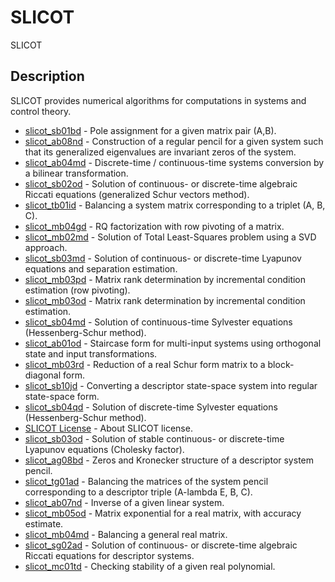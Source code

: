

# SLICOT

SLICOT

## Description
SLICOT provides numerical algorithms for computations in systems and control theory.


* [slicot_sb01bd](slicot_sb01bd.md) - Pole assignment for a given matrix pair (A,B).
* [slicot_ab08nd](slicot_ab08nd.md) - Construction of a regular pencil for a given system such that its generalized eigenvalues are invariant zeros of the system.
* [slicot_ab04md](slicot_ab04md.md) - Discrete-time / continuous-time systems conversion by a bilinear transformation.
* [slicot_sb02od](slicot_sb02od.md) - Solution of continuous- or discrete-time algebraic Riccati equations (generalized Schur vectors method).
* [slicot_tb01id](slicot_tb01id.md) - Balancing a system matrix corresponding to a triplet (A, B, C).
* [slicot_mb04gd](slicot_mb04gd.md) - RQ factorization with row pivoting of a matrix.
* [slicot_mb02md](slicot_mb02md.md) - Solution of Total Least-Squares problem using a SVD approach.
* [slicot_sb03md](slicot_sb03md.md) - Solution of continuous- or discrete-time Lyapunov equations and separation estimation.
* [slicot_mb03pd](slicot_mb03pd.md) - Matrix rank determination by incremental condition estimation (row pivoting).
* [slicot_mb03od](slicot_mb03od.md) - Matrix rank determination by incremental condition estimation.
* [slicot_sb04md](slicot_sb04md.md) - Solution of continuous-time Sylvester equations (Hessenberg-Schur method).
* [slicot_ab01od](slicot_ab01od.md) - Staircase form for multi-input systems using orthogonal state and input transformations.
* [slicot_mb03rd](slicot_mb03rd.md) - Reduction of a real Schur form matrix to a block-diagonal form.
* [slicot_sb10jd](slicot_sb10jd.md) - Converting a descriptor state-space system into regular state-space form.
* [slicot_sb04qd](slicot_sb04qd.md) - Solution of discrete-time Sylvester equations (Hessenberg-Schur method).
* [SLICOT License](About_SLICOT_license.md) - About SLICOT license.
* [slicot_sb03od](slicot_sb03od.md) - Solution of stable continuous- or discrete-time Lyapunov equations (Cholesky factor).
* [slicot_ag08bd](slicot_ag08bd.md) - Zeros and Kronecker structure of a descriptor system pencil.
* [slicot_tg01ad](slicot_tg01ad.md) - Balancing the matrices of the system pencil corresponding to a descriptor triple (A-lambda E, B, C).
* [slicot_ab07nd](slicot_ab07nd.md) - Inverse of a given linear system.
* [slicot_mb05od](slicot_mb05od.md) - Matrix exponential for a real matrix, with accuracy estimate.
* [slicot_mb04md](slicot_mb04md.md) - Balancing a general real matrix.
* [slicot_sg02ad](slicot_sg02ad.md) - Solution of continuous- or discrete-time algebraic Riccati equations for descriptor systems.
* [slicot_mc01td](slicot_mc01td.md) - Checking stability of a given real polynomial.



